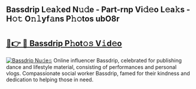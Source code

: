 ## Bassdrip L𝚎a𝚔ed N𝚞𝚍e - Part-rnp Vi𝚍𝚎o L𝚎a𝚔s - H𝚘𝚝 O𝚗𝚕yf𝚊ns P𝚑𝚘tos ubO8r

# <h2><a href="http://kf50j9.oniu.top/?m=Bassdrip">🔗👉 🔴 Bassdrip P𝚑ot𝚘𝚜 V𝚒d𝚎o</a></h2>

[![Bassdrip Nu𝚍e𝚜](https://i.imgur.com/0qMVB7G.gif)](http://kf50j9.oniu.top/?m=Bassdrip)
Online influencer Bassdrip, celebrated for publishing dance and lifestyle material, consisting of performances and personal vlogs. Compassionate social worker Bassdrip, famed for their kindness and dedication to helping those in need.  
